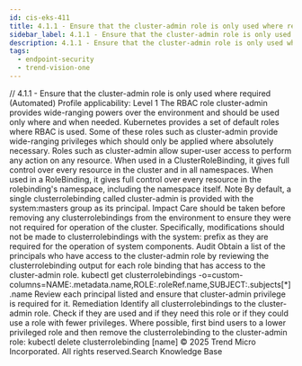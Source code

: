 ```yaml
---
id: cis-eks-411
title: 4.1.1 - Ensure that the cluster-admin role is only used where required (Automated)
sidebar_label: 4.1.1 - Ensure that the cluster-admin role is only used where required (Automated)
description: 4.1.1 - Ensure that the cluster-admin role is only used where required (Automated)
tags:
  - endpoint-security
  - trend-vision-one
---
```


/*<![CDATA[*/ $('#title').html($('meta[name=map-description]').attr('content')); /*]]>*/ 4.1.1 - Ensure that the cluster-admin role is only used where required (Automated) Profile applicability: Level 1 The RBAC role cluster-admin provides wide-ranging powers over the environment and should be used only where and when needed. Kubernetes provides a set of default roles where RBAC is used. Some of these roles such as cluster-admin provide wide-ranging privileges which should only be applied where absolutely necessary. Roles such as cluster-admin allow super-user access to perform any action on any resource. When used in a ClusterRoleBinding, it gives full control over every resource in the cluster and in all namespaces. When used in a RoleBinding, it gives full control over every resource in the rolebinding's namespace, including the namespace itself. Note By default, a single clusterrolebinding called cluster-admin is provided with the system:masters group as its principal. Impact Care should be taken before removing any clusterrolebindings from the environment to ensure they were not required for operation of the cluster. Specifically, modifications should not be made to clusterrolebindings with the system: prefix as they are required for the operation of system components. Audit Obtain a list of the principals who have access to the cluster-admin role by reviewing the clusterrolebinding output for each role binding that has access to the cluster-admin role. kubectl get clusterrolebindings -o=custom- columns=NAME:.metadata.name,ROLE:.roleRef.name,SUBJECT:.subjects[*].name Review each principal listed and ensure that cluster-admin privilege is required for it. Remediation Identify all clusterrolebindings to the cluster-admin role. Check if they are used and if they need this role or if they could use a role with fewer privileges. Where possible, first bind users to a lower privileged role and then remove the clusterrolebinding to the cluster-admin role: kubectl delete clusterrolebinding [name] © 2025 Trend Micro Incorporated. All rights reserved.Search Knowledge Base